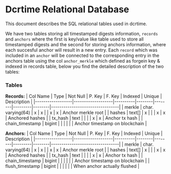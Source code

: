 # Dcrtime Relational Database

This document describes the SQL relational tables used in dcrtime.

We have two tables storing all timestamped digests information, `records` 
and `anchors` where the first is key/value like table used to store all 
timestamped digests and the second for storing anchors information, where each 
succesful anchor will result in a new entry. Each `record` which was included 
in an `anchor` will be connected to the corresponding entry in the anchors 
table using the col `anchor_merkle` which defined as forgein key & indexed in 
records table, below you find the detailed description of the two tables:


### Tables

**Records:**
| Col Name         | Type              | Not Null | P. Key | F. Key | Indexed | Unique | Description                     |
|------------------|-------------------|----------|--------|--------|---------|--------|---------------------------------|
| merkle           | char. varying(64) | x        | x      |        | x       | x      | Anchor merkle root              |
| hashes           | text[]            | x        |        |        | x       | x      | Anchored hashes                 |
| tx_hash          | text              |          |        |        | x       | x      | Anchor tx hash                  |
| chain_timestamp  | bigint            |          |        |        |         |        | Anchor timestamp on blockchain  |

**Anchors:**
| Col Name         | Type              | Not Null | P. Key | F. Key | Indexed | Unique | Description                     |
|------------------|-------------------|----------|--------|--------|---------|--------|---------------------------------|
| merkle           | char. varying(64) | x        | x      |        | x       | x      | Anchor merkle root              |
| hashes           | text[]            | x        |        |        | x       | x      | Anchored hashes                 |
| tx_hash          | text              |          |        |        | x       | x      | Anchor tx hash                  |
| chain_timestamp  | bigint            |          |        |        |         |        | Anchor timestamp on blockchain  |
| flush_timestamp  | bigint            |          |        |        |         |        | When anchor actually  flushed   |

